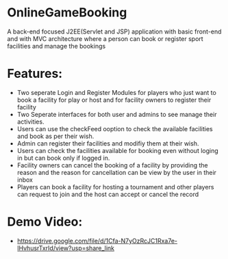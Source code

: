 # OnlineGameBooking
A back-end  focused J2EE(Servlet and JSP) application with basic front-end and with MVC architecture where a person can book or register sport facilities and manage the bookings 
# Features:
 - Two seperate Login and Register Modules for players who just want to book a facility for play or host and for facility owners to register their facility
 - Two Seperate interfaces for both user and admins to see manage their activities.
- Users can use the checkFeed ooption to check the available facilities and book as per their wish.
- Admin can register their facilities and modifiy them at their wish.
- Users can check the facilities available for booking even without loging in but can book only if logged in.
- Facility owners can cancel the booking of a facility by providing the reason and the reason for cancellation can be view by the user in their inbox
- Players can book a facility for hosting a tournament and other players can request to join and the host can accept or cancel the record 
# Demo Video:
- https://drive.google.com/file/d/1Cfa-N7yOzRcJC1Rxa7e-lHvhusrTxrId/view?usp=share_link
